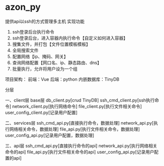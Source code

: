 # azon_py
提供api以ssh的方式管理多主机
实现功能
1. ssh登录后台执行命令
2. ssh登录后台，进入容器内执行命令【自定义如何进入容器】
3. 搜集文件，并打包【文件位置模板模板】
4. 全局搜索文件
5. 配置网络【ip、掩码、网关】
6. 查询网络配置【网口名、ip、静态路由、dns】
7. 批量执行，允许将用户设为一个组

项目架构：
    前端：Vue
    后端：python
    内嵌数据库：TinyDB

分层

一、client层
base层
    db_client.py[crud TinyDB]
    ssh_cmd_client.py[ssh执行命令]
network_client.py[执行网络命令]
file_client.py[执行文件相关命令]
user_config_client.py[记录用户配置]

二、services层
ssh_cmd_api.py[直接执行命令，数据处理]
network_api.py[执行网络相关命令，数据处理]
file_api.py[执行文件相关命令，数据处理]
user_config_api.py[记录用户配置，数据处理]

三、api层
ssh_cmd_api.py[直接执行命令的api]
network_api.py[执行网络相关命令的api]
file_api.py[执行文件相关命令的api]
user_config_api.py[记录用户配置的api]
